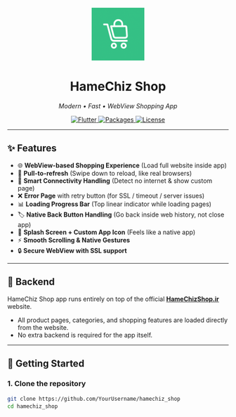 <p align="center">
  <img src="assets/images/logo.png" alt="HameChiz Shop Logo" width="120" />
</p>

<h1 align="center">HameChiz Shop</h1>
<p align="center">
  <em>Modern • Fast • WebView Shopping App</em>
</p>

<p align="center">
  <a href="https://flutter.dev/">
    <img src="https://img.shields.io/badge/Flutter-3.x-blue?logo=flutter" alt="Flutter" />
  </a>
  <a href="https://pub.dev/">
    <img src="https://img.shields.io/badge/Packages-inappwebview%20%7C%20connectivity_plus%20%7C%20material3-green" alt="Packages" />
  </a>
  <a href="LICENSE">
    <img src="https://img.shields.io/badge/License-MIT-orange" alt="License" />
  </a>
</p>

---

## ✨ Features

- 🌐 **WebView-based Shopping Experience** (Load full website inside app)  
- 🔄 **Pull-to-refresh** (Swipe down to reload, like real browsers)  
- 📶 **Smart Connectivity Handling** (Detect no internet & show custom page)  
- ❌ **Error Page** with retry button (for SSL / timeout / server issues)  
- 📊 **Loading Progress Bar** (Top linear indicator while loading pages)  
- 🏷 **Native Back Button Handling** (Go back inside web history, not close app)  
- 🚀 **Splash Screen + Custom App Icon** (Feels like a native app)  
- ⚡ **Smooth Scrolling & Native Gestures**  
- 🔒 **Secure WebView with SSL support**  

---

## 📡 Backend
HameChiz Shop app runs entirely on top of the official **[HameChizShop.ir](https://hame-chiz-shop.ir)** website.  
- All product pages, categories, and shopping features are loaded directly from the website.  
- No extra backend is required for the app itself.  

---

## 🚀 Getting Started

### 1. Clone the repository
```bash
git clone https://github.com/YourUsername/hamechiz_shop
cd hamechiz_shop
